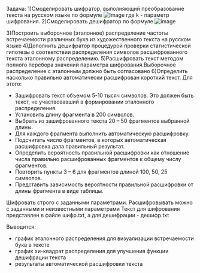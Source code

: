 Задача:
1)Смоделировать шифратор, выполняющий преобразование текста на русском языке по формуле
![image](https://github.com/NellyLed/StatisticalHypotheses/assets/143941681/9aa4f3e0-ae2c-4ed9-a04c-3b4a2a4a64e0)
где k - параметр шифрования. 
2)Смоделировать дешифратор по формуле 
![image](https://github.com/NellyLed/StatisticalHypotheses/assets/143941681/4252f4d0-f366-48e4-a55b-17b8d12f1aca)

3)Построить выборочное (эталонное) распределение частоты встречаемости различных букв из художественного текста на русском языке
4)Дополнить дешифратор процедурой проверки статистической гипотезы о соответствии распределения символов расшифрованного текста 
эталонному распределению.
5)Расшифровать текст методом полного перебора значений параметра шифрования.Выборочное распределение с эталонным должно быть
согласовано
6)Определить насколько правильно автоматически расшифрован короткий текст. Для этого: 
- Зашифровать текст объемом 5-10 тысяч символов. Это должен быть текст, не участвовавший в формировании эталонного распределения.
- Установить длину фрагмента в 200 символов.
- Выбрать из зашифрованного текста 20 – 50 фрагментов выбранной длины.
- Для каждого фрагмента выполнить автоматическую расшифровку.
- Подсчитать число фрагментов, в которых автоматическая расшифровка дала правильный результат.
- Определить вероятность правильной расшифровки как отношение числа правильно расшифрованных фрагментов к общему числу фрагментов.
- Повторить пункты 3 – 6 для фрагментов длиной 100, 50, 25 символов.
- Представить зависимость вероятности правильной расшифровки от длины фрагмента в виде таблицы.

Шифровать строго с заданными параметрами. Расшифровывать можно с заданными и неизвестными параметрами 
Текст для шифрования представлен в файле шифр.txt, а для дешифрации - дешифр.txt

Выводится:

- график эталонного распределения для визуализации встречаемости букв в тексте
- график хи-квадрат распределения для улучшения функции дешифрации текста
- результаты автоматической расшифровки текста
